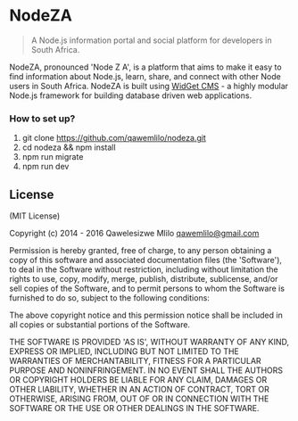 # NodeZA
> A Node.js information portal and social platform for developers in South Africa.

NodeZA, pronounced 'Node Z A', is a platform that aims to make it easy to find information about Node.js, learn, share, and connect with other Node users in South Africa.
NodeZA is built using [WidGet CMS](https://github.com/NodeZA/widget-cms) - a highly modular Node.js framework for building database driven web applications.

### How to set up?

  1. git clone https://github.com/qawemlilo/nodeza.git
  2. cd nodeza && npm install
  3. npm run migrate
  4. npm run dev


License
-------

(MIT License)

Copyright (c) 2014 - 2016 Qawelesizwe Mlilo <qawemlilo@gmail.com>

Permission is hereby granted, free of charge, to any person obtaining a copy of this software and associated documentation files (the 'Software'), to deal in the Software without restriction, including without limitation the rights to use, copy, modify, merge, publish, distribute, sublicense, and/or sell copies of the Software, and to permit persons to whom the Software is furnished to do so, subject to the following conditions:

The above copyright notice and this permission notice shall be included in all copies or substantial portions of the Software.

THE SOFTWARE IS PROVIDED 'AS IS', WITHOUT WARRANTY OF ANY KIND, EXPRESS OR IMPLIED, INCLUDING BUT NOT LIMITED TO THE WARRANTIES OF MERCHANTABILITY, FITNESS FOR A PARTICULAR PURPOSE AND NONINFRINGEMENT. IN NO EVENT SHALL THE AUTHORS OR COPYRIGHT HOLDERS BE LIABLE FOR ANY CLAIM, DAMAGES OR OTHER LIABILITY, WHETHER IN AN ACTION OF CONTRACT, TORT OR OTHERWISE, ARISING FROM, OUT OF OR IN CONNECTION WITH THE SOFTWARE OR THE USE OR OTHER DEALINGS IN THE SOFTWARE.
